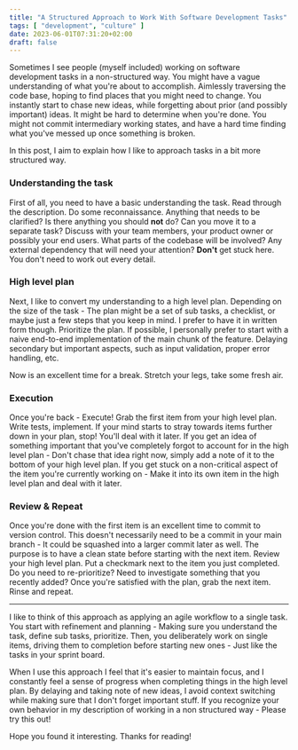 ```yaml
---
title: "A Structured Approach to Work With Software Development Tasks"
tags: [ "development", "culture" ]
date: 2023-06-01T07:31:20+02:00
draft: false
---
```

Sometimes I see people (myself included) working on software development tasks in a non-structured way.
You might have a vague understanding of what you're about to accomplish.
Aimlessly traversing the code base, hoping to find places that you might need to change.
You instantly start to chase new ideas, while forgetting about prior (and possibly important) ideas.
It might be hard to determine when you're done.
You might not commit intermediary working states, and have a hard time finding what you've messed up once something is broken.

In this post, I aim to explain how I like to approach tasks in a bit more structured way.

### Understanding the task

First of all, you need to have a basic understanding the task.
Read through the description.
Do some reconnaissance.
Anything that needs to be clarified?
Is there anything you should **not** do? Can you move it to a separate task?
Discuss with your team members, your product owner or possibly your end users.
What parts of the codebase will be involved?
Any external dependency that will need your attention?
**Don't** get stuck here.
You don't need to work out every detail.

### High level plan

Next, I like to convert my understanding to a high level plan.
Depending on the size of the task - The plan might be a set of sub tasks, a checklist, or maybe just a few steps that you keep in mind.
I prefer to have it in written form though.
Prioritize the plan.
If possible, I personally prefer to start with a naive end-to-end implementation of the main chunk of the feature.
Delaying secondary but important aspects, such as input validation, proper error handling, etc.

Now is an excellent time for a break.
Stretch your legs, take some fresh air.

### Execution

Once you're back - Execute!
Grab the first item from your high level plan.
Write tests, implement.
If your mind starts to stray towards items further down in your plan, stop!
You'll deal with it later.
If you get an idea of something important that you've completely forgot to account for in the high level plan - Don't chase that idea right now, simply add a note of it to the bottom of your high level plan.
If you get stuck on a non-critical aspect of the item you're currently working on - Make it into its own item in the high level plan and deal with it later.

### Review & Repeat

Once you're done with the first item is an excellent time to commit to version control.
This doesn't necessarily need to be a commit in your main branch - It could be squashed into a larger commit later as well.
The purpose is to have a clean state before starting with the next item.
Review your high level plan.
Put a checkmark next to the item you just completed.
Do you need to re-prioritize?
Need to investigate something that you recently added?
Once you're satisfied with the plan, grab the next item.
Rinse and repeat.

---

I like to think of this approach as applying an agile workflow to a single task.
You start with refinement and planning - Making sure you understand the task, define sub tasks, prioritize.
Then, you deliberately work on single items, driving them to completion before starting new ones - Just like the tasks in your sprint board.

When I use this approach I feel that it's easier to maintain focus, and I constantly feel a sense of progress when completing things in the high level plan.
By delaying and taking note of new ideas, I avoid context switching while making sure that I don't forget important stuff.
If you recognize your own behavior in my description of working in a non structured way - Please try this out!

Hope you found it interesting.
Thanks for reading!
